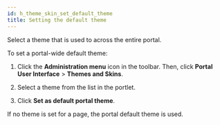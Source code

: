 ```yaml
---
id: h_theme_skin_set_default_theme
title: Setting the default theme
---
```





Select a theme that is used to across the entire portal.

To set a portal-wide default theme:

1.  Click the **Administration menu** icon in the toolbar. Then, click **Portal User Interface** \> **Themes and Skins**.

2.  Select a theme from the list in the portlet.

3.  Click **Set as default portal theme**.


If no theme is set for a page, the portal default theme is used.

